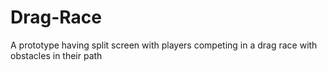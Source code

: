 # Drag-Race
A prototype having split screen with players competing in a drag race with obstacles in their path
